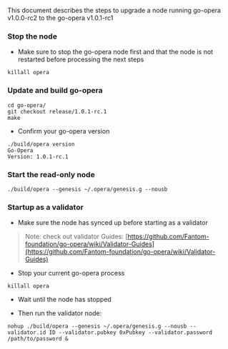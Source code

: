 This document describes the steps to upgrade a node running go-opera v1.0.0-rc2 to the go-opera v1.0.1-rc1

### Stop the node

- Make sure to stop the go-opera node first and that the node is not restarted before processing the next steps

```shell script
killall opera
```

### Update and build go-opera

```shell script
cd go-opera/
git checkout release/1.0.1-rc.1
make
```

- Confirm your go-opera version

```
./build/opera version
Go-Opera
Version: 1.0.1-rc.1
```

### Start the read-only node

```shell script
./build/opera --genesis ~/.opera/genesis.g --nousb
```

### Startup as a validator

- Make sure the node has synced up before starting as a validator

> Note: check out validator Guides: [https://github.com/Fantom-foundation/go-opera/wiki/Validator-Guides](https://github.com/Fantom-foundation/go-opera/wiki/Validator-Guides)

- Stop your current go-opera process

```shell script
killall opera
```

- Wait until the node has stopped

- Then run the validator node:

```shell script
nohup ./build/opera --genesis ~/.opera/genesis.g --nousb --validator.id ID --validator.pubkey 0xPubkey --validator.password /path/to/password &
```
